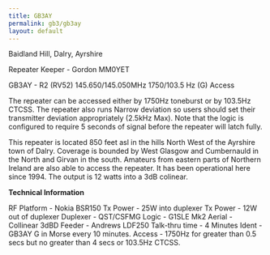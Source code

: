 ```yaml
---
title: GB3AY
permalink: gb3/gb3ay
layout: default
---
```


Baidland Hill, Dalry, Ayrshire


Repeater Keeper - Gordon MM0YET

GB3AY - R2 (RV52) 145.650/145.050MHz 1750/103.5 Hz (G) Access

The repeater can be accessed either by 1750Hz toneburst or by 103.5Hz CTCSS.
The repeater also runs Narrow deviation so users should set their transmitter deviation appropriately (2.5kHz Max).
Note that the logic is configured to require 5 seconds of signal before the repeater will latch fully.

This repeater is located 850 feet asl in the hills North West of the Ayrshire town of Dalry.
Coverage is bounded by West Glasgow and Cumbernauld in the North and Girvan in the south.
Amateurs from eastern parts of Northern Ireland are also able to access the repeater.
It has been operational here since 1994. The output is 12 watts into a 3dB colinear.

**Technical Information**

RF Platform - Nokia BSR150
Tx Power - 25W into duplexer
Tx Power - 12W out of duplexer
Duplexer - QST/CSFMG
Logic - G1SLE Mk2
Aerial - Collinear 3dBD
Feeder - Andrews LDF250
Talk-thru time - 4 Minutes
Ident - GB3AY G in Morse every 10 minutes.
Access - 1750Hz for greater than 0.5 secs but no greater than 4 secs or 103.5Hz CTCSS. 
